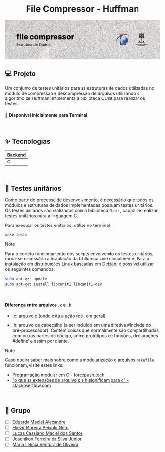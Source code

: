 <h1 align="center">
    File Compressor - Huffman
</h1>

<picture>
  <source media="(prefers-color-scheme: dark)" srcset="./.github/cover.png">
  <source media="(prefers-color-scheme: light)" srcset="./.github/cover_light.png">
  <img alt="Huffman module cover" src="/.github/cover_light.png">
</picture>

## 💻 Projeto

Um conjunto de testes unitários para as estruturas de dados utilizadas no módulo de compressão e descompressão de arquivos utilizando o algoritmo de Huffman.
Implementa a biblioteca CUnit para realizar os testes.

#### 🧭 Disponível inicialmente para Terminal

<br />

## ✨ Tecnologias

| Backend |
| ------- |
| C       |

<br />

## 🧪 Testes unitários

Como parte do processo de desenvolvimento, é necessário que todos os módulos e estruturas de dados implementadas possuam testes unitários.  
Os testes unitários são realizados com a biblioteca `CUnit`, capaz de realizar testes unitários para a linguagem C.

Para executar os testes unitários, utilize no terminal:

```
make tests
```

> [!NOTE]
> Para o correto funcionamento dos scripts envolvendo os testes unitários, torna-se necessária a instalação da biblioteca `CUnit` localmente.
> Para a instalação em distribuições Linux baseadas em Debian, é possível utilizar os seguintes comandos:
>
> ```bash
> sudo apt-get update
> sudo apt-get install libcunit1 libcunit1-dev
> ```

<br />

#### Diferença entre arquivos `.c` e `.h`

- .c: arquivo c (onde está a ação real, em geral)

- .h: arquivo de cabeçalho (a ser incluído em uma diretiva #include do pré-processador). Contém coisas que normalmente são compartilhadas com outras partes do código, como protótipos de funções, declarações #define' e assim por diante.

> [!NOTE]  
> Caso queira saber mais sobre como a modularização e arquivos `Makefile` funcionam, visite estes links:
>
> - [Programação modular em C - forcepush.tech](https://forcepush.tech/modular-programming-in-c)
> - ["o que as extensões de arquivo c e h significam para c" - stackoverflow.com](https://stackoverflow.com/questions/1695224/what-do-c-and-h-file-extensions-mean-to-c)

<br />

## 👥 Grupo

- [ ] [Eduardo Maciel Alexandre](https://github.com/theduardomaciel)
- [ ] [Eliezir Moreira Peixoto Neto](https://github.com/eliezir)
- [ ] [Lucas Cassiano Maciel dos Santos](https://github.com/lucas7maciel)
- [ ] [Josenilton Ferreira da Silva Junior](https://github.com/914joseph)
- [ ] [Maria Letícia Ventura de Oliveira](https://github.com/letsventura)
